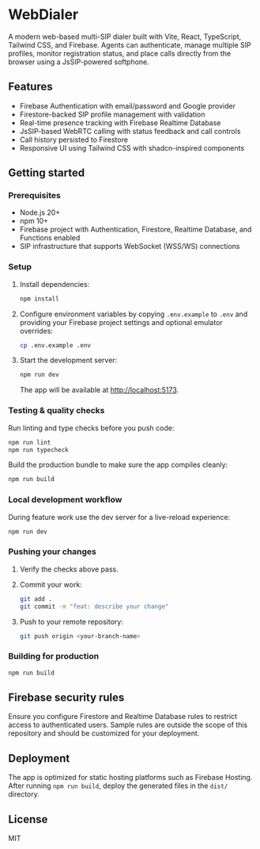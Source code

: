 # WebDialer

A modern web-based multi-SIP dialer built with Vite, React, TypeScript, Tailwind CSS, and Firebase. Agents can authenticate, manage multiple SIP profiles, monitor registration status, and place calls directly from the browser using a JsSIP-powered softphone.

## Features

- Firebase Authentication with email/password and Google provider
- Firestore-backed SIP profile management with validation
- Real-time presence tracking with Firebase Realtime Database
- JsSIP-based WebRTC calling with status feedback and call controls
- Call history persisted to Firestore
- Responsive UI using Tailwind CSS with shadcn-inspired components

## Getting started

### Prerequisites

- Node.js 20+
- npm 10+
- Firebase project with Authentication, Firestore, Realtime Database, and Functions enabled
- SIP infrastructure that supports WebSocket (WSS/WS) connections

### Setup

1. Install dependencies:

   ```bash
   npm install
   ```

2. Configure environment variables by copying `.env.example` to `.env` and providing your Firebase project settings and optional emulator overrides:

   ```bash
   cp .env.example .env
   ```

3. Start the development server:

   ```bash
   npm run dev
   ```

   The app will be available at [http://localhost:5173](http://localhost:5173).

### Testing & quality checks

Run linting and type checks before you push code:

```bash
npm run lint
npm run typecheck
```

Build the production bundle to make sure the app compiles cleanly:

```bash
npm run build
```

### Local development workflow

During feature work use the dev server for a live-reload experience:

```bash
npm run dev
```

### Pushing your changes

1. Verify the checks above pass.
2. Commit your work:

   ```bash
   git add .
   git commit -m "feat: describe your change"
   ```

3. Push to your remote repository:

   ```bash
   git push origin <your-branch-name>
   ```

### Building for production

```bash
npm run build
```

## Firebase security rules

Ensure you configure Firestore and Realtime Database rules to restrict access to authenticated users. Sample rules are outside the scope of this repository and should be customized for your deployment.

## Deployment

The app is optimized for static hosting platforms such as Firebase Hosting. After running `npm run build`, deploy the generated files in the `dist/` directory.

## License

MIT
